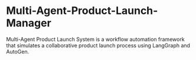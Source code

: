 # Multi-Agent-Product-Launch-Manager
Multi-Agent Product Launch System is a workflow automation framework that simulates a collaborative product launch process using LangGraph and AutoGen.
